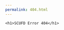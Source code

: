 ```yaml
---
permalink: 404.html
---
```


<!doctype html>
<html>
<head>
	
	<h1>SCUFD Error 404</h1>
	
<meta charset="utf-8">
<title>Error 405</title>
</head>

<body>
</body>
</html>

